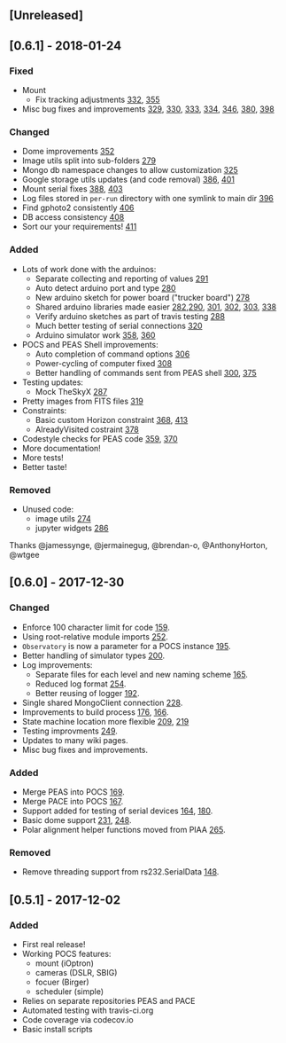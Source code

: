 ## [Unreleased]
## [0.6.1] - 2018-01-24
### Fixed
- Mount
    - Fix tracking adjustments [332](https://github.com/panoptes/POCS/pull/332), [355](https://github.com/panoptes/POCS/pull/355)
- Misc bug fixes and improvements [329](https://github.com/panoptes/POCS/pull/329), [330](https://github.com/panoptes/POCS/pull/330), [333](https://github.com/panoptes/POCS/pull/333), [334](https://github.com/panoptes/POCS/pull/334), [346](https://github.com/panoptes/POCS/pull/346), [380](https://github.com/panoptes/POCS/pull/380), [398](https://github.com/panoptes/POCS/pull/398)

### Changed
- Dome improvements [352](https://github.com/panoptes/POCS/pull/352)
- Image utils split into sub-folders [279](https://github.com/panoptes/POCS/pull/279) 
- Mongo db namespace changes to allow customization [325](https://github.com/panoptes/POCS/pull/325)
- Google storage utils updates (and code removal) [386](https://github.com/panoptes/POCS/pull/386), [401](https://github.com/panoptes/POCS/pull/401)
- Mount serial fixes [388](https://github.com/panoptes/POCS/pull/388), [403](https://github.com/panoptes/POCS/pull/403)
- Log files stored in `per-run` directory with one symlink to main dir [396](https://github.com/panoptes/POCS/pull/396)
- Find gphoto2 consistently [406](https://github.com/panoptes/POCS/pull/406)
- DB access consistency [408](https://github.com/panoptes/POCS/pull/408)
- Sort our your requirements! [411](https://github.com/panoptes/POCS/pull/411)

### Added
- Lots of work done with the arduinos:
    - Separate collecting and reporting of values [291](https://github.com/panoptes/POCS/pull/291)
    - Auto detect arduino port and type [280](https://github.com/panoptes/POCS/pull/280)    
    - New arduino sketch for power board ("trucker board") [278](https://github.com/panoptes/POCS/pull/278)
    - Shared arduino libraries made easier [282](https://github.com/panoptes/POCS/pull/282),[290](https://github.com/panoptes/POCS/pull/290), [301](https://github.com/panoptes/POCS/pull/301), [302](https://github.com/panoptes/POCS/pull/302), [303](https://github.com/panoptes/POCS/pull/303), [338](https://github.com/panoptes/POCS/pull/338)
    - Verify arduino sketches as part of travis testing [288](https://github.com/panoptes/POCS/pull/288)
    - Much better testing of serial connections [320](https://github.com/panoptes/POCS/pull/320)
    - Arduino simulator work [358](https://github.com/panoptes/POCS/pull/358), [360](https://github.com/panoptes/POCS/pull/360)
- POCS and PEAS Shell improvements:
    - Auto completion of command options [306](https://github.com/panoptes/POCS/pull/306)
    - Power-cycling of computer fixed [308](https://github.com/panoptes/POCS/pull/308)
    - Better handling of commands sent from PEAS shell [300](https://github.com/panoptes/POCS/pull/300), [375](https://github.com/panoptes/POCS/pull/375)
- Testing updates:
    + Mock TheSkyX [287](https://github.com/panoptes/POCS/pull/287)
- Pretty images from FITS files [319](https://github.com/panoptes/POCS/pull/319)
- Constraints:
    - Basic custom Horizon constraint [368](https://github.com/panoptes/POCS/pull/368), [413](https://github.com/panoptes/POCS/pull/413)
    - AlreadyVisited costraint [378](https://github.com/panoptes/POCS/pull/378)
- Codestyle checks for PEAS code [359](https://github.com/panoptes/POCS/pull/359), [370](https://github.com/panoptes/POCS/pull/370)
- More documentation!
- More tests!
- Better taste!

### Removed
- Unused code:
    - image utils [274](https://github.com/panoptes/POCS/pull/274)
    - jupyter widgets [286](https://github.com/panoptes/POCS/pull/286)

Thanks @jamessynge, @jermainegug, @brendan-o, @AnthonyHorton, @wtgee

## [0.6.0] - 2017-12-30
### Changed
- Enforce 100 character limit for code [159](https://github.com/panoptes/POCS/pull/159).
- Using root-relative module imports [252](https://github.com/panoptes/POCS/pull/252).
- `Observatory` is now a parameter for a POCS instance [195](https://github.com/panoptes/POCS/pull/195). 
- Better handling of simulator types [200](https://github.com/panoptes/POCS/pull/200).
- Log improvements: 
    - Separate files for each level and new naming scheme [165](https://github.com/panoptes/POCS/pull/165).
    - Reduced log format [254](https://github.com/panoptes/POCS/pull/254).
    - Better reusing of logger [192](https://github.com/panoptes/POCS/pull/192).
- Single shared MongoClient connection [228](https://github.com/panoptes/POCS/pull/228).
- Improvements to build process [176](https://github.com/panoptes/POCS/pull/176), [166](https://github.com/panoptes/POCS/pull/166).
- State machine location more flexible [209](https://github.com/panoptes/POCS/pull/209), [219](https://github.com/panoptes/POCS/pull/219) 
- Testing improvments [249](https://github.com/panoptes/POCS/pull/249).
- Updates to many wiki pages.
- Misc bug fixes and improvements.

### Added
- Merge PEAS into POCS [169](https://github.com/panoptes/POCS/pull/169).
- Merge PACE into POCS [167](https://github.com/panoptes/POCS/pull/167).
- Support added for testing of serial devices [164](https://github.com/panoptes/POCS/pull/164), [180](https://github.com/panoptes/POCS/pull/180).
- Basic dome support [231](https://github.com/panoptes/POCS/pull/231), [248](https://github.com/panoptes/POCS/pull/248).
- Polar alignment helper functions moved from PIAA [265](https://github.com/panoptes/POCS/pull/265).

### Removed
- Remove threading support from rs232.SerialData [148](https://github.com/panoptes/POCS/pull/148).

## [0.5.1] - 2017-12-02
### Added
- First real release!
- Working POCS features:
    + mount (iOptron)
    + cameras (DSLR, SBIG)
    + focuer (Birger)
    + scheduler (simple)
- Relies on separate repositories PEAS and PACE
- Automated testing with travis-ci.org
- Code coverage via codecov.io
- Basic install scripts
